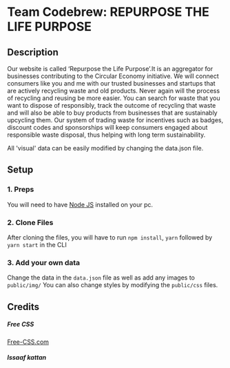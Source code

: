 # Team Codebrew: REPURPOSE THE LIFE PURPOSE

## Description
Our website is called ‘Repurpose the Life Purpose’.It is an aggregator for businesses contributing to the Circular Economy initiative. We will connect consumers like you and me with our trusted businesses and startups that are actively recycling waste and old products. Never again will the process of recycling and reusing be more easier. You can search for waste that you want to dispose of responsibly, track the outcome of recycling that waste and will also be able to buy products from businesses that are sustainably upcycling them. Our system of trading waste for incentives such as badges, discount codes and sponsorships will keep consumers engaged about responsible waste disposal, thus helping with long term sustainability.

All 'visual' data can be easily modified by changing the data.json file.

## Setup            
### 1. Preps
You will need to have <a href="https://nodejs.org/">Node JS</a> installed on your pc. 

### 2. Clone Files
After cloning the files, you will have to run ```npm install```, ```yarn``` followed by ```yarn start``` in the CLI
### 3. Add your own data 
Change the data in the ```data.json``` file as well as add any images to ```public/img/```
You can also change styles by modifying the ```public/css``` files.


## Credits
##### Free CSS 
<a href="https://www.free-css.com/assets/files/free-css-templates/preview/page234/interact/">Free-CSS.com </a>

##### Issaaf kattan

